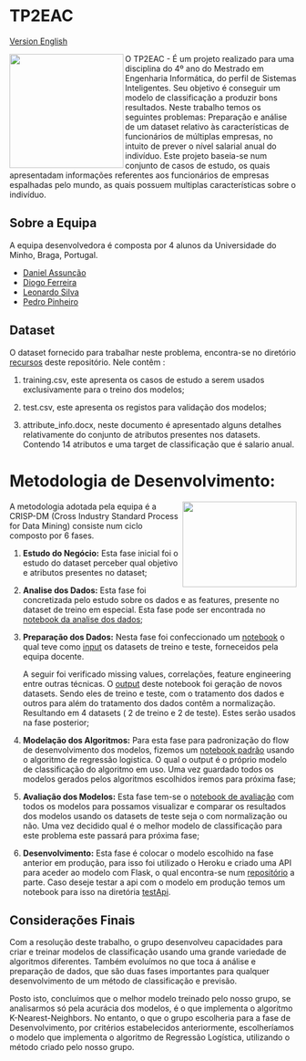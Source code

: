 # TP2EAC
[Version English](README-en.md)

<img align="left" src="https://media.giphy.com/media/ADgfsbHcS62Jy/giphy.gif" width="200" height="200" /> 

O TP2EAC - É um projeto realizado para uma disciplina do 4º ano do Mestrado em Engenharia Informática, do perfil de Sistemas Inteligentes. Seu objetivo é conseguir um modelo de classificação a produzir bons resultados. Neste trabalho temos os seguintes problemas: Preparação e análise de um dataset relativo às características de funcionários de múltiplas empresas, no intuito de prever o nível salarial anual do indivíduo.
Este projeto baseia-se num conjunto de casos de estudo, os quais apresentadam informações referentes aos funcionários de empresas espalhadas pelo mundo, as quais possuem
 multiplas características sobre o indivíduo.







## Sobre a Equipa 
A equipa desenvolvedora é composta por 4 alunos da Universidade do Minho, Braga, Portugal.

* [Daniel Assunção](https://github.com/guiyrt)
* [Diogo Ferreira ](https://github.com/DiogoFerreira99)
* [Leonardo Silva](https://github.com/leoproject)
* [Pedro Pinheiro](https://github.com/Pinheiro9655)

## Dataset
O dataset fornecido para trabalhar neste problema, encontra-se no diretório [recursos](resources/) deste repositório. Nele contêm :

1. training.csv, este apresenta os casos de estudo a serem usados exclusivamente para o treino dos modelos;

2. test.csv, este apresenta os registos para validação dos modelos;

3. attribute_info.docx, neste documento é apresentado alguns detalhes relativamente do conjunto de atributos presentes nos datasets. Contendo 14 atributos e uma target de classificação que é salario anual.
   

# Metodologia de Desenvolvimento:
<img align="right" src="https://media.giphy.com/media/l4pTsNgkamxfk2ZLq/giphy.gif" width="200" height="150"/> 
A metodologia adotada pela equipa é a CRISP-DM (Cross Industry Standard Process for Data Mining) consiste num ciclo composto por 6 fases.

1. **Estudo do Negócio:** Esta fase inicial foi o estudo do dataset perceber qual objetivo e atributos presentes no dataset;

2. **Analise dos Dados:** Esta fase foi concretizada pelo estudo sobre os dados e as features, presente no dataset de treino em especial. Esta fase pode ser encontrada no [notebook da analise dos dados](../TP2EAC/data_analyse/TP2EAC_AnaliseDados.ipynb);

3. **Preparação dos Dados:** Nesta fase foi confeccionado um [notebook](../TP2EAC/data_preparation/TP2EAC_Preparação_dos_Dados.ipynb) o qual teve como  [input](../TP2EAC/Data_Preparation/Input/) os datasets de treino e teste, forneceidos pela equipa docente. 
   
   A seguir foi verificado missing values, correlações, feature engineering entre outras técnicas. O [output](../TP2EAC/Data_Preparation/Output/) deste notebook foi geração de novos datasets. Sendo eles de treino e teste, com o tratamento dos dados e outros para além do tratamento dos dados contêm a normalização. Resultando em 4 datasets ( 2 de treino e 2 de teste). Estes serão usados na fase posterior;

4. **Modelação dos Algoritmos:** Para esta fase para padronização  do flow de desenvolvimento dos modelos, fizemos um [notebook padrão](models/reglog/TP2EAC-STANDARD-MODEL.ipynb) usando o algoritmo de regressão logistica. O qual o output é o próprio modelo de classificação do algoritmo em uso.  Uma vez guardado todos os modelos gerados pelos algoritmos escolhidos iremos para próxima fase;

5. **Avaliação dos Modelos:** Esta fase tem-se o [notebook de avaliação](benchmark/TP2AEC-AVALIACAO.ipynb) com todos os modelos para possamos visualizar e comparar os resultados dos modelos usando os datasets de teste seja o com normalização ou não. Uma vez decidido qual é o melhor modelo de classificação para este problema este passará para próxima fase;
   
6. **Desenvolvimento:** Esta fase é colocar o modelo escolhido na fase anterior em produção, para isso foi utilizado o Heroku e criado uma API para aceder ao modelo com Flask, o qual encontra-se num [repositório](https://github.com/leoproject/appModel) a parte. Caso deseje testar a api com o modelo em produção temos um notebook para isso na diretória [testApi](testApi/Testar%20Modelo.ipynb).




## Considerações Finais
Com a resolução deste trabalho, o grupo desenvolveu capacidades para criar e treinar modelos de classificação usando uma grande variedade de algoritmos diferentes. Também evoluímos no que toca á análise e preparação de dados, que são duas fases importantes para qualquer desenvolvimento de um método de classificação e previsão.

Posto isto, concluímos que o melhor modelo treinado pelo nosso grupo, se analisarmos só pela acurácia dos modelos, é o que implementa o algoritmo K-Nearest-Neighbors. No entanto, o que o grupo escolheria para a fase de Desenvolvimento, por critérios estabelecidos anteriormente, escolheríamos o modelo que implementa o algoritmo de Regressão Logística, utilizando o método criado pelo nosso grupo.
